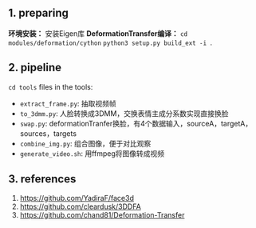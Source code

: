 ## 1. preparing

**环境安装：**  安装Eigen库
**DeformationTransfer编译：** `cd modules/deformation/cython`  `python3 setup.py build_ext -i `.

## 2. pipeline
`cd tools`
files in the tools:

- `extract_frame.py`: 抽取视频帧
- `to_3dmm.py`: 人脸转换成3DMM，交换表情主成分系数实现直接换脸
- `swap.py`: deformationTranfer换脸，有4个数据输入，sourceA，targetA，sources，targets
- `combine_img.py`: 组合图像，便于对比观察
- `generate_video.sh`: 用ffmpeg将图像转成视频  

## 3. references 
1. https://github.com/YadiraF/face3d
2. https://github.com/cleardusk/3DDFA
3. https://github.com/chand81/Deformation-Transfer
